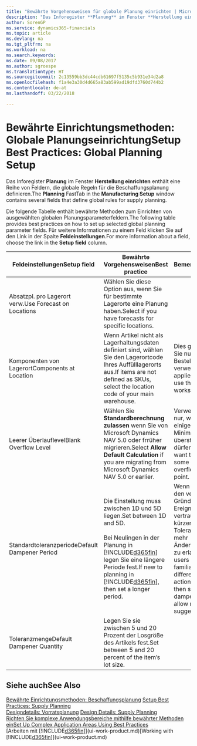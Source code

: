 ```yaml
---
title: "Bewährte Vorgehensweisen für globale Planung einrichten | Microsoft Docs"
description: "Das Inforegister **Planung** im Fenster **Herstellung einrichten** enthält eine Reihe von Feldern, die globale Regeln für die Beschaffungsplanung definieren."
author: SorenGP
ms.service: dynamics365-financials
ms.topic: article
ms.devlang: na
ms.tgt_pltfrm: na
ms.workload: na
ms.search.keywords: 
ms.date: 09/08/2017
ms.author: sgroespe
ms.translationtype: HT
ms.sourcegitcommit: 2c13559bb3dc44cdb61697f5135c5b931e34d2a8
ms.openlocfilehash: f1a4e3a30d4d665a83ab599ad19dfd3760d744b2
ms.contentlocale: de-at
ms.lasthandoff: 03/22/2018

---
```

# <a name="setup-best-practices-global-planning-setup"></a><span data-ttu-id="38c04-103">Bewährte Einrichtungsmethoden: Globale Planungseinrichtung</span><span class="sxs-lookup"><span data-stu-id="38c04-103">Setup Best Practices: Global Planning Setup</span></span>
<span data-ttu-id="38c04-104">Das Inforegister **Planung** im Fenster **Herstellung einrichten** enthält eine Reihe von Feldern, die globale Regeln für die Beschaffungsplanung definieren.</span><span class="sxs-lookup"><span data-stu-id="38c04-104">The **Planning** FastTab in the **Manufacturing Setup** window contains several fields that define global rules for supply planning.</span></span>  

 <span data-ttu-id="38c04-105">Die folgende Tabelle enthält bewährte Methoden zum Einrichten von ausgewählten globalen Planungsparameterfeldern.</span><span class="sxs-lookup"><span data-stu-id="38c04-105">The following table provides best practices on how to set up selected global planning parameter fields.</span></span> <span data-ttu-id="38c04-106">Für weitere Informationen zu einem Feld klicken Sie auf den Link in der Spalte **Feldeinstellungen**.</span><span class="sxs-lookup"><span data-stu-id="38c04-106">For more information about a field, choose the link in the **Setup field** column.</span></span>  

|<span data-ttu-id="38c04-107">Feldeinstellungen</span><span class="sxs-lookup"><span data-stu-id="38c04-107">Setup field</span></span>|<span data-ttu-id="38c04-108">Bewährte Vorgehensweisen</span><span class="sxs-lookup"><span data-stu-id="38c04-108">Best practice</span></span>|<span data-ttu-id="38c04-109">Bemerkung</span><span class="sxs-lookup"><span data-stu-id="38c04-109">Comment</span></span>|  
|-----------------|-------------------|-------------|  
|<span data-ttu-id="38c04-110">Absatzpl. pro Lagerort verw.</span><span class="sxs-lookup"><span data-stu-id="38c04-110">Use Forecast on Locations</span></span>|<span data-ttu-id="38c04-111">Wählen Sie diese Option aus, wenn Sie für bestimmte Lagerorte eine Planung haben.</span><span class="sxs-lookup"><span data-stu-id="38c04-111">Select if you have forecasts for specific locations.</span></span>||  
|<span data-ttu-id="38c04-112">Komponenten von Lagerort</span><span class="sxs-lookup"><span data-stu-id="38c04-112">Components at Location</span></span>|<span data-ttu-id="38c04-113">Wenn Artikel nicht als Lagerhaltungsdaten definiert sind, wählen Sie den Lagerortcode Ihres Auffülllagerorts aus.</span><span class="sxs-lookup"><span data-stu-id="38c04-113">If items are not defined as SKUs, select the location code of your main warehouse.</span></span>|<span data-ttu-id="38c04-114">Dies gilt auch, wenn Sie nur den Bestellvorschlag verwenden.</span><span class="sxs-lookup"><span data-stu-id="38c04-114">This also applies if you only use the requisition worksheet.</span></span>|  
|<span data-ttu-id="38c04-115">Leerer Überlauflevel</span><span class="sxs-lookup"><span data-stu-id="38c04-115">Blank Overflow Level</span></span>|<span data-ttu-id="38c04-116">Wählen Sie **Standardberechnung zulassen** wenn Sie von Microsoft Dynamics NAV 5.0 oder frrüher migrieren.</span><span class="sxs-lookup"><span data-stu-id="38c04-116">Select **Allow Default Calculation** if you are migrating from Microsoft Dynamics NAV 5.0 or earlier.</span></span>|<span data-ttu-id="38c04-117">Verwenden Sie dies nur, wenn alle oder einige Artikel den Minimalbestand übersteigen dürfen.</span><span class="sxs-lookup"><span data-stu-id="38c04-117">Use only if you want to allow all or some of your items to overflow the reorder point.</span></span>|  
|<span data-ttu-id="38c04-118">Standardtoleranzperiode</span><span class="sxs-lookup"><span data-stu-id="38c04-118">Default Dampener Period</span></span>|<span data-ttu-id="38c04-119">Die Einstellung muss zwischen 1D und 5D liegen.</span><span class="sxs-lookup"><span data-stu-id="38c04-119">Set between 1D and 5D.</span></span><br /><br /> <span data-ttu-id="38c04-120">Bei Neulingen in der Planung in [!INCLUDE[d365fin](includes/d365fin_md.md)] legen Sie eine längere Periode fest.</span><span class="sxs-lookup"><span data-stu-id="38c04-120">If new to planning in [!INCLUDE[d365fin](includes/d365fin_md.md)], then set a longer period.</span></span>|<span data-ttu-id="38c04-121">Wenn Benutzer mit den verschiedenen Gründen für Ereignismeldungen vertraut sind, dann kürzen Sie die Toleranzperiode, um mehr Änderungsvorschläge zu erlauben.</span><span class="sxs-lookup"><span data-stu-id="38c04-121">When users are more familiar with the different reasons for action messages, then shorten the dampener period to allow more change suggestions.</span></span>|  
|<span data-ttu-id="38c04-122">Toleranzmenge</span><span class="sxs-lookup"><span data-stu-id="38c04-122">Default Dampener Quantity</span></span>|<span data-ttu-id="38c04-123">Legen Sie sie zwischen 5 und 20 Prozent der Losgröße des Artikels fest.</span><span class="sxs-lookup"><span data-stu-id="38c04-123">Set between 5 and 20 percent of the item’s lot size.</span></span>||  

## <a name="see-also"></a><span data-ttu-id="38c04-124">Siehe auch</span><span class="sxs-lookup"><span data-stu-id="38c04-124">See Also</span></span>  
 <span data-ttu-id="38c04-125">[Bewährte Einrichtungsmethoden: Beschaffungsplanung](setup-best-practices-supply-planning.md) </span><span class="sxs-lookup"><span data-stu-id="38c04-125">[Setup Best Practices: Supply Planning](setup-best-practices-supply-planning.md) </span></span>  
 <span data-ttu-id="38c04-126">[Designdetails: Vorratsplanung](design-details-supply-planning.md) </span><span class="sxs-lookup"><span data-stu-id="38c04-126">[Design Details: Supply Planning](design-details-supply-planning.md) </span></span>  
 [<span data-ttu-id="38c04-127">Richten Sie komplexe Anwendungsbereiche mithilfe bewährter Methoden ein</span><span class="sxs-lookup"><span data-stu-id="38c04-127">Set Up Complex Application Areas Using Best Practices</span></span>](set-up-complex-application-areas-using-best-practices.md)  
 <span data-ttu-id="38c04-128">[Arbeiten mit [!INCLUDE[d365fin](includes/d365fin_md.md)]](ui-work-product.md)</span><span class="sxs-lookup"><span data-stu-id="38c04-128">[Working with [!INCLUDE[d365fin](includes/d365fin_md.md)]](ui-work-product.md)</span></span>


